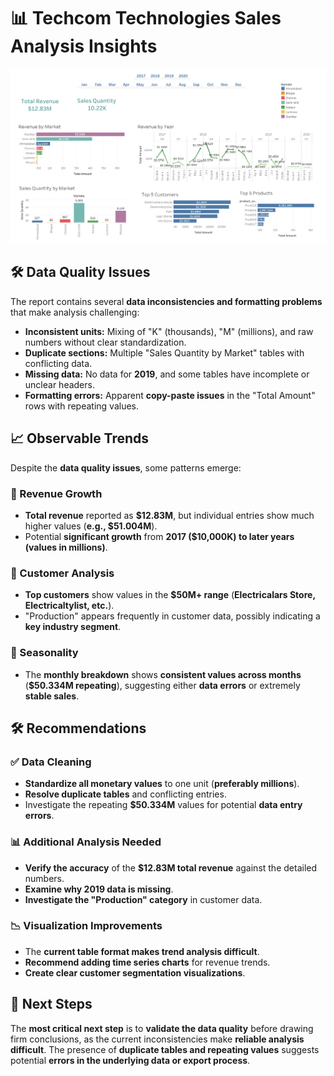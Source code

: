 # 📊 Techcom Technologies Sales Analysis Insights

![Techcom Sales Analysis](techcom_sales_analysis.png)

## 🛠 Data Quality Issues
The report contains several **data inconsistencies and formatting problems** that make analysis challenging:

- **Inconsistent units:** Mixing of "K" (thousands), "M" (millions), and raw numbers without clear standardization.
- **Duplicate sections:** Multiple "Sales Quantity by Market" tables with conflicting data.
- **Missing data:** No data for **2019**, and some tables have incomplete or unclear headers.
- **Formatting errors:** Apparent **copy-paste issues** in the "Total Amount" rows with repeating values.

## 📈 Observable Trends
Despite the **data quality issues**, some patterns emerge:

### 🔹 Revenue Growth
- **Total revenue** reported as **$12.83M**, but individual entries show much higher values (**e.g., $51.004M**).
- Potential **significant growth** from **2017 ($10,000K) to later years (values in millions)**.

### 🔹 Customer Analysis
- **Top customers** show values in the **$50M+ range** (**Electricalars Store, Electricaltylist, etc.**).
- "Production" appears frequently in customer data, possibly indicating a **key industry segment**.

### 🔹 Seasonality
- The **monthly breakdown** shows **consistent values across months** (**$50.334M repeating**), suggesting either **data errors** or extremely **stable sales**.


## 🛠 Recommendations

### ✅ Data Cleaning
- **Standardize all monetary values** to one unit (**preferably millions**).
- **Resolve duplicate tables** and conflicting entries.
- Investigate the repeating **$50.334M** values for potential **data entry errors**.

### 📊 Additional Analysis Needed
- **Verify the accuracy** of the **$12.83M total revenue** against the detailed numbers.
- **Examine why 2019 data is missing**.
- **Investigate the "Production" category** in customer data.

### 📉 Visualization Improvements
- The **current table format makes trend analysis difficult**.
- **Recommend adding time series charts** for revenue trends.
- **Create clear customer segmentation visualizations**.

## 🚀 Next Steps
The **most critical next step** is to **validate the data quality** before drawing firm conclusions, as the current inconsistencies make **reliable analysis difficult**. The presence of **duplicate tables and repeating values** suggests potential **errors in the underlying data or export process**.
